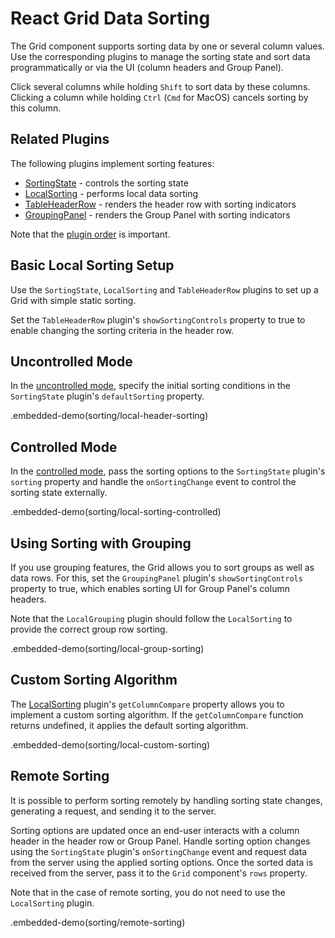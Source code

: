 # React Grid Data Sorting

The Grid component supports sorting data by one or several column values. Use the corresponding plugins to manage the sorting state and sort data programmatically or via the UI (column headers and Group Panel).

Click several columns while holding `Shift` to sort data by these columns. Clicking a column while holding `Ctrl` (`Cmd` for MacOS) cancels sorting by this column.

## Related Plugins

The following plugins implement sorting features:

- [SortingState](../reference/sorting-state.md) - controls the sorting state
- [LocalSorting](../reference/local-sorting.md) - performs local data sorting
- [TableHeaderRow](../reference/table-header-row.md) - renders the header row with sorting indicators
- [GroupingPanel](../reference/grouping-panel.md) - renders the Group Panel with sorting indicators

Note that the [plugin order](./plugin-overview.md#plugin-order) is important.

## Basic Local Sorting Setup

Use the `SortingState`, `LocalSorting` and `TableHeaderRow` plugins to set up a Grid with simple static sorting.

Set the `TableHeaderRow` plugin's `showSortingControls` property to true to enable changing the sorting criteria in the header row.

## Uncontrolled Mode

In the [uncontrolled mode](controlled-and-uncontrolled-modes.md), specify the initial sorting conditions in the `SortingState` plugin's `defaultSorting` property.

.embedded-demo(sorting/local-header-sorting)

## Controlled Mode

In the [controlled mode](controlled-and-uncontrolled-modes.md), pass the sorting options to the `SortingState` plugin's `sorting` property and handle the `onSortingChange` event to control the sorting state externally.

.embedded-demo(sorting/local-sorting-controlled)

## Using Sorting with Grouping

If you use grouping features, the Grid allows you to sort groups as well as data rows. For this, set the `GroupingPanel` plugin's `showSortingControls` property to true, which enables sorting UI for Group Panel's column headers.

Note that the `LocalGrouping` plugin should follow the `LocalSorting` to provide the correct group row sorting.

.embedded-demo(sorting/local-group-sorting)

## Custom Sorting Algorithm

The [LocalSorting](../reference/local-sorting.md) plugin's `getColumnCompare` property allows you to implement a custom sorting algorithm. If the `getColumnCompare` function returns undefined, it applies the default sorting algorithm.

.embedded-demo(sorting/local-custom-sorting)

## Remote Sorting

It is possible to perform sorting remotely by handling sorting state changes, generating a request, and sending it to the server.

Sorting options are updated once an end-user interacts with a column header in the header row or Group Panel. Handle sorting option changes using the `SortingState` plugin's `onSortingChange` event and request data from the server using the applied sorting options. Once the sorted data is received from the server, pass it to the `Grid` component's `rows` property.

Note that in the case of remote sorting, you do not need to use the `LocalSorting` plugin.

.embedded-demo(sorting/remote-sorting)
